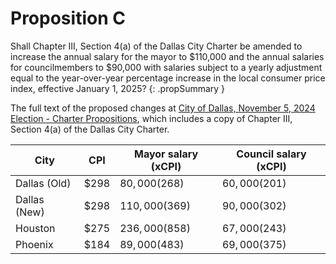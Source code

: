 # Proposition C

Shall Chapter III, Section 4(a) of the Dallas City Charter be amended to increase the annual salary for the mayor to $110,000 and the annual salaries for councilmembers to $90,000 with salaries subject to a yearly adjustment equal to the year-over-year percentage increase in the local consumer price index, effective January 1, 2025?
{: .propSummary }

The full text of the proposed changes at [City of Dallas, November 5, 2024 Election - Charter Propositions](PCL.pdf), which includes a copy of Chapter III, Section 4(a) of the Dallas City Charter.

City         | CPI   | Mayor salary (xCPI) | Council salary (xCPI)
-------------|-------|---------------------|----------------------
Dallas (Old) | $298  | $80,000 ($268)      | $60,000 ($201)
Dallas (New) | $298  | $110,000 ($369)     | $90,000 ($302)
Houston      | $275  | $236,000 ($858)     | $67,000 ($243)
Phoenix      | $184  | $89,000 ($483)      | $69,000 ($375)
